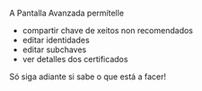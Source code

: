 [//]: # (NOTA: Por avor escriba cada frase na súa propia liña, Transifex pon cada liña no seu propio campo da tradución!)

A Pantalla Avanzada permítelle
* compartir chave de xeitos non recomendados
* editar identidades
* editar subchaves
* ver detalles dos certificados

Só siga adiante si sabe o que está a facer!